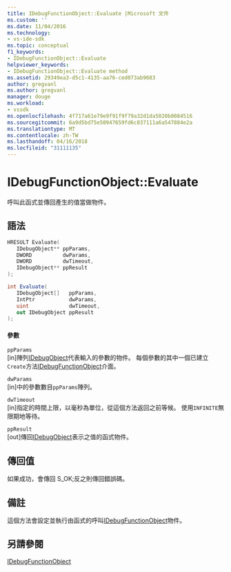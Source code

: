 ```yaml
---
title: IDebugFunctionObject::Evaluate |Microsoft 文件
ms.custom: ''
ms.date: 11/04/2016
ms.technology:
- vs-ide-sdk
ms.topic: conceptual
f1_keywords:
- IDebugFunctionObject::Evaluate
helpviewer_keywords:
- IDebugFunctionObject::Evaluate method
ms.assetid: 29349ea3-d5c1-4135-aa76-ced073ab9683
author: gregvanl
ms.author: gregvanl
manager: douge
ms.workload:
- vssdk
ms.openlocfilehash: 4f717a61e79e9f91f9f79a32d1da5020b0084516
ms.sourcegitcommit: 6a9d5bd75e50947659fd6c837111a6a547884e2a
ms.translationtype: MT
ms.contentlocale: zh-TW
ms.lasthandoff: 04/16/2018
ms.locfileid: "31111135"
---
```

# <a name="idebugfunctionobjectevaluate"></a>IDebugFunctionObject::Evaluate
呼叫此函式並傳回產生的值當做物件。  
  
## <a name="syntax"></a>語法  
  
```cpp  
HRESULT Evaluate(   
   IDebugObject** ppParams,  
   DWORD          dwParams,  
   DWORD          dwTimeout,  
   IDebugObject** ppResult  
);  
```  
  
```csharp  
int Evaluate(  
   IDebugObject[]   ppParams,   
   IntPtr           dwParams,   
   uint             dwTimeout,   
   out IDebugObject ppResult  
);  
```  
  
#### <a name="parameters"></a>參數  
 `ppParams`  
 [in]陣列[IDebugObject](../../../extensibility/debugger/reference/idebugobject.md)代表輸入的參數的物件。 每個參數的其中一個已建立`Create`方法[IDebugFunctionObject](../../../extensibility/debugger/reference/idebugfunctionobject.md)介面。  
  
 `dwParams`  
 [in]中的參數數目`ppParams`陣列。  
  
 `dwTimeout`  
 [in]指定的時間上限，以毫秒為單位，從這個方法返回之前等候。 使用`INFINITE`無限期地等待。  
  
 `ppResult`  
 [out]傳回[IDebugObject](../../../extensibility/debugger/reference/idebugobject.md)表示之值的函式物件。  
  
## <a name="return-value"></a>傳回值  
 如果成功，會傳回 S_OK;反之則傳回錯誤碼。  
  
## <a name="remarks"></a>備註  
 這個方法會設定並執行由函式的呼叫[IDebugFunctionObject](../../../extensibility/debugger/reference/idebugfunctionobject.md)物件。  
  
## <a name="see-also"></a>另請參閱  
 [IDebugFunctionObject](../../../extensibility/debugger/reference/idebugfunctionobject.md)